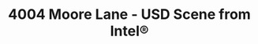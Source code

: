 ---
############################################################
# Card view on home page
############################################################

# The order the project card will show up on the home page
order: 6
# Image for the project card
cardImage: {
  src: "../../../public/images/4004/4004ExteriorBanner-1.jpg",
  alt: "4004 Moore Lane main image",
}
# The buttons that will show up on the project card
buttons: [
  {
    text: "DOWNLOADS PAGE",
    url: "/4004-moore-lane",
    type: "primary"
  },
]
# The description of the project card
description: "A USD scene of a house with interior furnishings and exterior landscape, built to demonstrate typical problem areas for ray tracing renderers, such as narrow openings and recessed light sources."
descriptionLinks: {
  text: "",
  url: ""
}

############################################################
# Article / Blog View
############################################################

# The layout file the blog page is using
layout: "../../layout/BlogPostLayout.astro"
# Title of the blog page
title: "4004 Moore Lane - USD Scene from Intel®"
# Used mainly for the Breadcrumbs
titleAlt: "4004 Moore Lane"
# The url of the blog page
url: "/4004-moore-lane"
# The cover image at the top of the blog
coverImage: {
  src: "../../../public/images/4004/4004ExteriorBanner-1.jpg",
  alt: "4004 Moore Lane",
}
# The image caption under the cover image
imageCaption: {
  # Text is separated by sections to allow links to be added in. <text> <link> <text>
  text: ["4004 Moore Lane is an open-source USD asset, the purpose of which is to provide a fully composed, high-quality scene for the purpose of testing various visual computing issues. The house itself was wrapped around a number of typical problem areas for light transport and noise sampling. Thin openings in exterior walls, recessed area light sources, deeply shadowed corners, and high-frequency details are all “stops” on the tour of issues around the house interior. The exterior landscape surrounding the house consisted of a relatively simple ecosystem of instanced plants which could provide some additional levels of complexity. In addition to the geometry itself being designed to exacerbate some typical issues, the USD structure itself was created for several layers of testing.",],
  # Sample text links that would go in the caption if any. If not remove them like this:
  # {
  #   text: "",
  #   link: ""
  # }
  textLinks: [{
    text: "",
    link: ""
  },
  {
    text: "",
    link: ""
  }]
}

# The extra image gallery
# [] []
# [] []
otherImages: ["../../../public/images/4004/render_0131.jpeg", "../../../public/images/4004/render_0542.jpeg", "../../../public/images/4004/render_0812.jpeg", "../../../public/images/4004/render_20181.jpeg"]

# The download section of the blog
downloadSection: {
  title: "Downloadable Packages:",
  subtext: "By downloading any of these files, you agree to the terms of the license linked below.",
  licenseButtonText: "ASWF Asset License",
  licenseButtonLink: "/4004-moore-lane/moore-lane-license",
  licenseButtonType: "secondary",
  # This header is only if the table needs a header < Please see Intel page for example of that >
  downloadTableHeader: "",
  # The download links and button setup for the download table.
  downloads: [{
    buttonText: "DOWNLOAD",
    downloadUrl: "https://dpel-assets.aswf.io/4004-moore-lane/intel_moore-lane.zip",
    size: "7.5 GB",
    description: "4004 Moore Lane v 1.0.0",
    type: "primary"
  }]
}
---